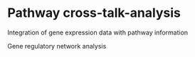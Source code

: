 # Pathway cross-talk-analysis
Integration of gene expression data with pathway information

Gene regulatory network analysis
